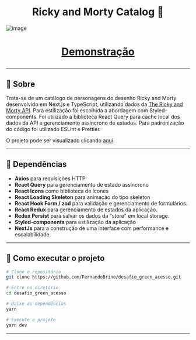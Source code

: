 <h1 align="center">Ricky and Morty Catalog 🥒</h1>

![image](https://user-images.githubusercontent.com/72673527/229385268-113ba927-5c37-448b-b34c-1d7621b43420.png)

<h1 align="center" >
  <a href="https://desafio-green-acesso.vercel.app/">Demonstração</a>
</p>

---

## 📖 Sobre

Trata-se de um catálogo de personagens do desenho Ricky and Morty desenvolvido em Next.js e TypeScript, utilizando dados da [The Ricky and Morty API](https://rickandmortyapi.com). Para estilização foi escolhida a abordagem com Styled-components. Foi utilizado a biblioteca React Query para cache local dos dados da API e gerenciamento assíncrono de estados. Para padronização do código foi utilizado ESLint e Prettier.

O projeto pode ser visualizado clicando [aqui](https://desafio-green-acesso.vercel.app).

---

## 🧰 Dependências

- **Axios** para requisições HTTP
- **React Query** para gerenciamento de estado assíncrono
- **React Icons** como biblioteca de ícones
- **React Loading Skeleton** para animação do tipo skeleton
- **React Hook Form / zod** para validação e gerenciamento de formulários. 
- **React Redux** para gerenciamento de estados da aplicação.
- **Redux Persist** para salvar os dados da "store" em local storage.
- **Styled-components** para estilização da aplicação
- **NextJs** para a construção de uma interface com performance e escalabilidade.


---

## 🔧 Como executar o projeto

```bash
# Clone o repositório
git clone https://github.com/FernandoBrino/desafio_green_acesso.git

# Entre no diretório
cd desafio_green_acesso

# Baixe as dependências
yarn

# Execute o projeto
yarn dev

```

---
